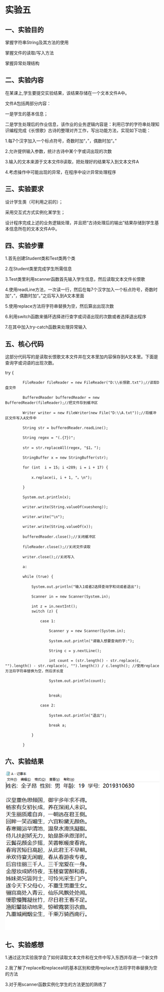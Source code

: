 #  实验五
## 一、实验目的
掌握字符串String及其方法的使用

掌握文件的读取/写入方法

掌握异常处理结构
## 二、实验内容
在某课上,学生要提交实验结果，该结果存储在一个文本文件A中。

文件A包括两部分内容：

一是学生的基本信息；

二是学生处理后的作业信息，该作业的业务逻辑内容是：利用已学的字符串处理知识编程完成《长恨歌》古诗的整理对齐工作，写出功能方法，实现如下功能：

1.每7个汉字加入一个标点符号，奇数时加“，”，偶数时加“。”


2.允许提供输入参数，统计古诗中某个字或词出现的次数

3.输入的文本来源于文本文件B读取，把处理好的结果写入到文本文件A

4.考虑操作中可能出现的异常，在程序中设计异常处理程序
## 三、实验要求
设计学生类（可利用之前的）；

采用交互式方式实例化某学生；

设计程序完成上述的业务逻辑处理，并且把“古诗处理后的输出”结果存储到学生基本信息所在的文本文件A中。

## 四、实验步骤

1.首先创建Student类和Test类两个类

2.在Student类里完成学生所需信息

3.Test类里利用scanner函数首先输入学生信息，然后读取文本文件长恨歌

4.使用readLine方法，一次读一行，然后在每7个汉字加入一个标点符号，奇数时加“，”，偶数时加“。”之后写入到A文本里面

5.使用replace方法将字符串替换为空，然后算出出现次数

6.利用switch函数来循环选择进行查字或词语出现的次数或者选择退出程序

7.在其中加入try-catch函数来处理异常输入
## 五、核心代码
这部分代码写的是读取长恨歌文本文件并在文本里加内容保存到A文本里。下面是查询字或词语的出现次数。

try {

            FileReader fileReader = new FileReader("D:\\长恨歌.txt");//读取D盘文件
            
            BufferedReader bufferedReader = new BufferedReader(fileReader);//把文件存到缓冲区
            
            Writer writer = new FileWriter(new File("D:\\A.txt"));//将缓冲区文件写入A文件中
            
            String str = bufferedReader.readLine();
            
            String regex = "(.{7})";
            
            str = str.replaceAll(regex, "$1，");
            
            StringBuffer x = new StringBuffer(str);
            
            for (int  i = 15; i <289; i = i + 17) {
            
                x.replace(i, i + 1, "。\n");
                
            }
            
            System.out.println(x);
            
            writer.write(String.valueOf(xuesheng));
            
            writer.write("\n");
            
            writer.write(String.valueOf(x));
            
            bufferedReader.close();//关闭缓冲区
            
            fileReader.close();//关闭文件读取
            
            writer.close();//关闭写入
            
            a:
            
            while (true) {
            
                System.out.println("输入1或者2选择查询字和词或者退出");
                
                Scanner in = new Scanner(System.in);
                
                int z = in.nextInt();
                switch (z) {
                
                    case 1:
                    
                        Scanner y = new Scanner(System.in);
                        
                        System.out.println("请输入想要查询的字:");
                        
                        String c = y.nextLine();
                        
                        int count = (str.length() - str.replace(c, "").length() - str.replace(c, "").length()) / c.length(); //使用replace方法将字符串替换为空，然后求长度
                        
                        System.out.println(count);
                        
                        
                        break;
                        
                    case 2:
                    
                        System.out.println("退出");
                        
                        break a;
             
                }
                
            }
## 六、实验结果
![](1.png)
## 七、实验感想
1.通过这次实验我学会了如何读取文本文件和在文件中写入东西并存进一个新文件

2.我了解了replace和replaceall的基本区别和使用replace方法将字符串替换为空的方法

3.对于用scanner函数实例化学生的方法更加的熟练了
